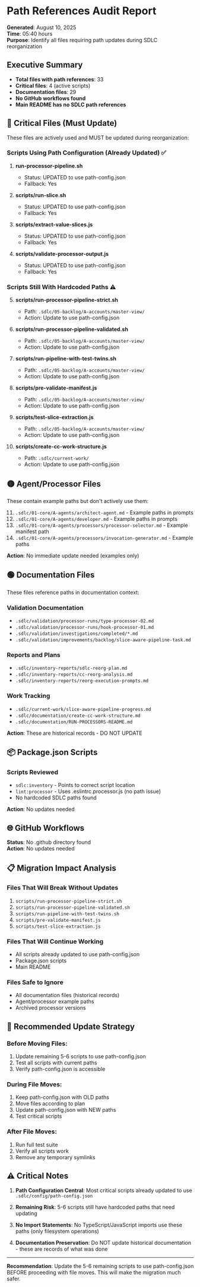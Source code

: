 # Path References Audit Report

**Generated**: August 10, 2025  
**Time**: 05:40 hours  
**Purpose**: Identify all files requiring path updates during SDLC reorganization

## Executive Summary

- **Total files with path references**: 33
- **Critical files**: 4 (active scripts)
- **Documentation files**: 29
- **No GitHub workflows found**
- **Main README has no SDLC path references**

## 🔴 Critical Files (Must Update)

These files are actively used and MUST be updated during reorganization:

### Scripts Using Path Configuration (Already Updated) ✅

1. **run-processor-pipeline.sh**
   - Status: UPDATED to use path-config.json
   - Fallback: Yes

2. **scripts/run-slice.sh**
   - Status: UPDATED to use path-config.json
   - Fallback: Yes

3. **scripts/extract-value-slices.js**
   - Status: UPDATED to use path-config.json
   - Fallback: Yes

4. **scripts/validate-processor-output.js**
   - Status: UPDATED to use path-config.json
   - Fallback: Yes

### Scripts Still With Hardcoded Paths ⚠️

5. **scripts/run-processor-pipeline-strict.sh**
   - Path: `.sdlc/05-backlog/A-accounts/master-view/`
   - Action: Update to use path-config.json

6. **scripts/run-processor-pipeline-validated.sh**
   - Path: `.sdlc/05-backlog/A-accounts/master-view/`
   - Action: Update to use path-config.json

7. **scripts/run-pipeline-with-test-twins.sh**
   - Path: `.sdlc/05-backlog/A-accounts/master-view/`
   - Action: Update to use path-config.json

8. **scripts/pre-validate-manifest.js**
   - Path: `.sdlc/05-backlog/A-accounts/master-view/`
   - Action: Update to use path-config.json

9. **scripts/test-slice-extraction.js**
   - Path: `.sdlc/05-backlog/A-accounts/master-view/`
   - Action: Update to use path-config.json

10. **scripts/create-cc-work-structure.js**
    - Path: `.sdlc/current-work/`
    - Action: Update to use path-config.json

## 🟡 Agent/Processor Files

These contain example paths but don't actively use them:

11. `.sdlc/01-core/A-agents/architect-agent.md` - Example paths in prompts
12. `.sdlc/01-core/A-agents/developer.md` - Example paths in prompts
13. `.sdlc/01-core/A-agents/processors/processor-selector.md` - Example manifest path
14. `.sdlc/01-core/A-agents/processors/invocation-generator.md` - Example paths

**Action**: No immediate update needed (examples only)

## 🟢 Documentation Files

These files reference paths in documentation context:

### Validation Documentation

- `.sdlc/validation/processor-runs/type-processor-02.md`
- `.sdlc/validation/processor-runs/hook-processor-01.md`
- `.sdlc/validation/investigations/completed/*.md`
- `.sdlc/validation/improvements/backlog/slice-aware-pipeline-task.md`

### Reports and Plans

- `.sdlc/inventory-reports/sdlc-reorg-plan.md`
- `.sdlc/inventory-reports/cc-reorg-analysis.md`
- `.sdlc/inventory-reports/reorg-execution-prompts.md`

### Work Tracking

- `.sdlc/current-work/slice-aware-pipeline-progress.md`
- `.sdlc/documentation/create-cc-work-structure.md`
- `.sdlc/documentation/RUN-PROCESSORS-README.md`

**Action**: These are historical records - DO NOT UPDATE

## 📦 Package.json Scripts

### Scripts Reviewed

- `sdlc:inventory` - Points to correct script location
- `lint:processor` - Uses .eslintrc.processor.js (no path issue)
- No hardcoded SDLC paths found

**Action**: No updates needed

## 🌐 GitHub Workflows

**Status**: No .github directory found  
**Action**: No updates needed

## 📋 Migration Impact Analysis

### Files That Will Break Without Updates

1. `scripts/run-processor-pipeline-strict.sh`
2. `scripts/run-processor-pipeline-validated.sh`
3. `scripts/run-pipeline-with-test-twins.sh`
4. `scripts/pre-validate-manifest.js`
5. `scripts/test-slice-extraction.js`

### Files That Will Continue Working

- All scripts already updated to use path-config.json
- Package.json scripts
- Main README

### Files Safe to Ignore

- All documentation files (historical records)
- Agent/processor example paths
- Archived processor versions

## 🎯 Recommended Update Strategy

### Before Moving Files:

1. Update remaining 5-6 scripts to use path-config.json
2. Test all scripts with current paths
3. Verify path-config.json is accessible

### During File Moves:

1. Keep path-config.json with OLD paths
2. Move files according to plan
3. Update path-config.json with NEW paths
4. Test critical scripts

### After File Moves:

1. Run full test suite
2. Verify all scripts work
3. Remove any temporary symlinks

## ⚠️ Critical Notes

1. **Path Configuration Central**: Most critical scripts already updated to use `.sdlc/config/path-config.json`

2. **Remaining Risk**: 5-6 scripts still have hardcoded paths that need updating

3. **No Import Statements**: No TypeScript/JavaScript imports use these paths (only filesystem operations)

4. **Documentation Preservation**: Do NOT update historical documentation - these are records of what was done

---

**Recommendation**: Update the 5-6 remaining scripts to use path-config.json BEFORE proceeding with file moves. This will make the migration much safer.
